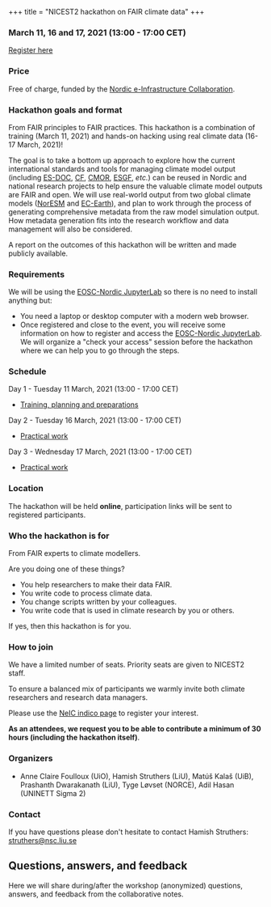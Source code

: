 +++
title = "NICEST2 hackathon on FAIR climate data"
+++


### March 11, 16 and 17, 2021 (13:00 - 17:00 CET)

<a class="btn btn-success" href="https://indico.neic.no/event/177" data-mode="1" target="_blank">Register here</a>

### Price

Free of charge, funded by the [Nordic e-Infrastructure
Collaboration](https://neic.no/).


### Hackathon goals and format

From FAIR principles to FAIR practices. This hackathon is a combination of training (March 11, 2021) and 
hands-on hacking using real climate data (16-17 March, 2021)!

The goal is to take a bottom up approach to explore how the current
international standards and tools for managing climate model output (including 
[ES-DOC](https://www.earthsystemcog.org/projects/es-doc-models/), [CF](https://cfconventions.org/),
[CMOR](https://cmor.llnl.gov/), [ESGF](https://esgf.llnl.gov/), _etc._) can
be reused in Nordic and national research projects to help ensure the valuable climate model
outputs are FAIR and open. We will use real-world output from two global climate models 
([NorESM](https://www.noresm.org/) and [EC-Earth](http://www.ec-earth.org/)), and plan to work through 
the process of generating comprehensive metadata from the raw model simulation output. 
How metadata generation fits into the research workflow and data management will also be considered.

A report on the outcomes of this hackathon will be written and made publicly available.

### Requirements

We will be using the [EOSC-Nordic JupyterLab](https://eosc-nordic.uiogeo-apps.sigma2.no/hub/login) so there is no need to install anything but:
- You need a laptop or desktop computer with a modern web browser.
- Once registered and close to the event, you will receive some information on how to register and access the [EOSC-Nordic JupyterLab](https://eosc-nordic.uiogeo-apps.sigma2.no/hub/login). We will organize a "check your access" session before the hackathon where we can help you to go through the steps.

### Schedule

Day 1 - Tuesday 11 March, 2021 (13:00 - 17:00 CET)
- [Training, planning and preparations](@/day1-agenda.md)

Day 2 - Tuesday 16 March, 2021 (13:00 - 17:00 CET)
- [Practical work](@/day2-agenda.md)

Day 3 - Wednesday 17 March, 2021 (13:00 - 17:00 CET)
- [Practical work](@/day3-agenda.md)


### Location

The hackathon will be held **online**, participation links will be sent to
registered participants.


### Who the hackathon is for

From FAIR experts to climate modellers.

Are you doing one of these things?
- You help researchers to make their data FAIR.
- You write code to process climate data.
- You change scripts written by your colleagues.
- You write code that is used in climate research by you or others.

If yes, then this hackathon is for you.

### How to join

We have a limited number of seats. Priority seats are given to NICEST2 staff.

To ensure a balanced mix of participants we warmly invite both climate researchers and research data managers.

 Please use the [NeIC indico page](https://indico.neic.no/event/177/overview) to register your interest.

**As an attendees, we request you to be able to contribute a minimum of 30 hours (including the hackathon itself)**.

### Organizers

- Anne Claire Foulloux (UiO), Hamish Struthers (LiU), Matúš Kalaš (UiB),
Prashanth Dwarakanath (LiU), Tyge Løvset (NORCE), Adil Hasan (UNINETT Sigma 2)


### Contact

If you have questions please don't hesitate to contact Hamish Struthers:
struthers@nsc.liu.se

## Questions, answers, and feedback

Here we will share during/after the workshop (anonymized)
questions, answers, and feedback from the collaborative notes.

<!--* [Day 1 questions and notes]({{ site.baseurl }}/hackmd-day1/)-->
<!--* [Day 2 questions and notes]({{ site.baseurl }}/hackmd-day2/)-->
<!--* [Day 3 questions and notes]({{ site.baseurl }}/hackmd-day3/)-->
<!--* [Day 4 questions and notes]({{ site.baseurl }}/hackmd-day4/)-->
<!--* [Day 5 questions and notes]({{ site.baseurl }}/hackmd-day5/)-->
<!--* [Day 6 questions and notes]({{ site.baseurl }}/hackmd-day6/)-->

